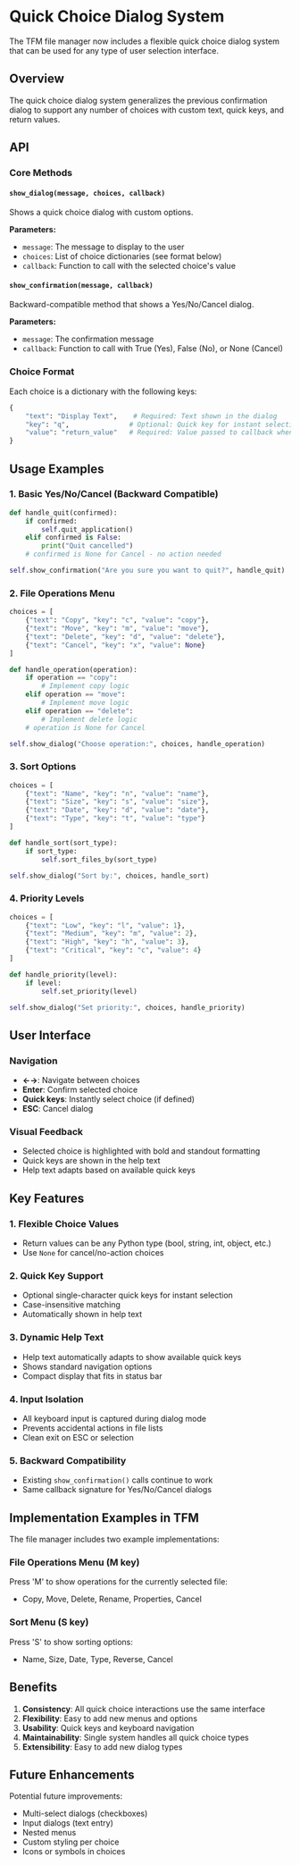 # Quick Choice Dialog System

The TFM file manager now includes a flexible quick choice dialog system that can be used for any type of user selection interface.

## Overview

The quick choice dialog system generalizes the previous confirmation dialog to support any number of choices with custom text, quick keys, and return values.

## API

### Core Methods

#### `show_dialog(message, choices, callback)`
Shows a quick choice dialog with custom options.

**Parameters:**
- `message`: The message to display to the user
- `choices`: List of choice dictionaries (see format below)
- `callback`: Function to call with the selected choice's value

#### `show_confirmation(message, callback)` 
Backward-compatible method that shows a Yes/No/Cancel dialog.

**Parameters:**
- `message`: The confirmation message
- `callback`: Function to call with True (Yes), False (No), or None (Cancel)

### Choice Format

Each choice is a dictionary with the following keys:

```python
{
    "text": "Display Text",    # Required: Text shown in the dialog
    "key": "q",               # Optional: Quick key for instant selection
    "value": "return_value"   # Required: Value passed to callback when selected
}
```

## Usage Examples

### 1. Basic Yes/No/Cancel (Backward Compatible)

```python
def handle_quit(confirmed):
    if confirmed:
        self.quit_application()
    elif confirmed is False:
        print("Quit cancelled")
    # confirmed is None for Cancel - no action needed

self.show_confirmation("Are you sure you want to quit?", handle_quit)
```

### 2. File Operations Menu

```python
choices = [
    {"text": "Copy", "key": "c", "value": "copy"},
    {"text": "Move", "key": "m", "value": "move"},
    {"text": "Delete", "key": "d", "value": "delete"},
    {"text": "Cancel", "key": "x", "value": None}
]

def handle_operation(operation):
    if operation == "copy":
        # Implement copy logic
    elif operation == "move":
        # Implement move logic
    elif operation == "delete":
        # Implement delete logic
    # operation is None for Cancel

self.show_dialog("Choose operation:", choices, handle_operation)
```

### 3. Sort Options

```python
choices = [
    {"text": "Name", "key": "n", "value": "name"},
    {"text": "Size", "key": "s", "value": "size"},
    {"text": "Date", "key": "d", "value": "date"},
    {"text": "Type", "key": "t", "value": "type"}
]

def handle_sort(sort_type):
    if sort_type:
        self.sort_files_by(sort_type)

self.show_dialog("Sort by:", choices, handle_sort)
```

### 4. Priority Levels

```python
choices = [
    {"text": "Low", "key": "l", "value": 1},
    {"text": "Medium", "key": "m", "value": 2},
    {"text": "High", "key": "h", "value": 3},
    {"text": "Critical", "key": "c", "value": 4}
]

def handle_priority(level):
    if level:
        self.set_priority(level)

self.show_dialog("Set priority:", choices, handle_priority)
```

## User Interface

### Navigation
- **←→**: Navigate between choices
- **Enter**: Confirm selected choice
- **Quick keys**: Instantly select choice (if defined)
- **ESC**: Cancel dialog

### Visual Feedback
- Selected choice is highlighted with bold and standout formatting
- Quick keys are shown in the help text
- Help text adapts based on available quick keys

## Key Features

### 1. Flexible Choice Values
- Return values can be any Python type (bool, string, int, object, etc.)
- Use `None` for cancel/no-action choices

### 2. Quick Key Support
- Optional single-character quick keys for instant selection
- Case-insensitive matching
- Automatically shown in help text

### 3. Dynamic Help Text
- Help text automatically adapts to show available quick keys
- Shows standard navigation options
- Compact display that fits in status bar

### 4. Input Isolation
- All keyboard input is captured during dialog mode
- Prevents accidental actions in file lists
- Clean exit on ESC or selection

### 5. Backward Compatibility
- Existing `show_confirmation()` calls continue to work
- Same callback signature for Yes/No/Cancel dialogs

## Implementation Examples in TFM

The file manager includes two example implementations:

### File Operations Menu (M key)
Press 'M' to show operations for the currently selected file:
- Copy, Move, Delete, Rename, Properties, Cancel

### Sort Menu (S key)  
Press 'S' to show sorting options:
- Name, Size, Date, Type, Reverse, Cancel

## Benefits

1. **Consistency**: All quick choice interactions use the same interface
2. **Flexibility**: Easy to add new menus and options
3. **Usability**: Quick keys and keyboard navigation
4. **Maintainability**: Single system handles all quick choice types
5. **Extensibility**: Easy to add new dialog types

## Future Enhancements

Potential future improvements:
- Multi-select dialogs (checkboxes)
- Input dialogs (text entry)
- Nested menus
- Custom styling per choice
- Icons or symbols in choices